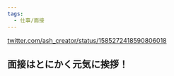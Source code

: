 ```yaml
---
tags:
  - 仕事/面接
---
```

[twitter.com/ash\_creator/status/1585272418590806018](https://twitter.com/ash_creator/status/1585272418590806018)

## 面接はとにかく元気に挨拶！


